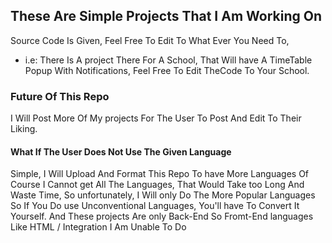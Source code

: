 ## These Are Simple Projects That I Am Working On
 Source Code Is Given, Feel Free To Edit To What Ever You Need To,
 * i.e: There Is A project There For A School, That Will have A TimeTable Popup With Notifications, Feel Free To Edit TheCode To Your School.

 ### Future Of This Repo
 I Will Post More Of My projects For The User To Post And Edit To Their Liking.

 #### What If The User Does Not Use The Given Language
 Simple, I Will Upload And Format This Repo To have More Languages
 Of Course I Cannot get All The Languages, That Would Take too Long And Waste Time, So unfortunately, I Will only Do The More Popular Languages
 So If You Do use Unconventional Languages, You'll have To Convert It Yourself.
 And These projects Are only Back-End So Fromt-End languages Like HTML / Integration I Am Unable To Do
